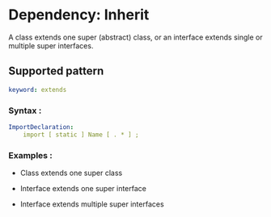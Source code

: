 # Dependency: Inherit
A class extends one super (abstract) class, or an interface extends single or multiple super interfaces.
## Supported pattern
```yaml
keyword: extends
```
### Syntax : 
```yaml
ImportDeclaration:
    import [ static ] Name [ . * ] ;
```
### Examples : 
- Class extends one super class

- Interface extends one super interface

- Interface extends multiple super interfaces